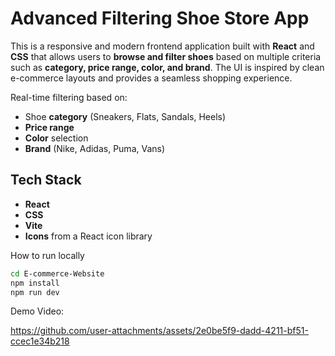 # Advanced Filtering Shoe Store App

This is a responsive and modern frontend application built with **React** and **CSS** that allows users to **browse and filter shoes** based on multiple criteria such as **category, price range, color, and brand**. The UI is inspired by clean e-commerce layouts and provides a seamless shopping experience.

Real-time filtering based on:
- Shoe **category** (Sneakers, Flats, Sandals, Heels)
- **Price range**
- **Color** selection
- **Brand** (Nike, Adidas, Puma, Vans)

## Tech Stack

- **React**
- **CSS**
- **Vite** 
- **Icons** from a React icon library

How to run locally 

```bash
cd E-commerce-Website
npm install
npm run dev
```

Demo Video: 

https://github.com/user-attachments/assets/2e0be5f9-dadd-4211-bf51-ccec1e34b218


